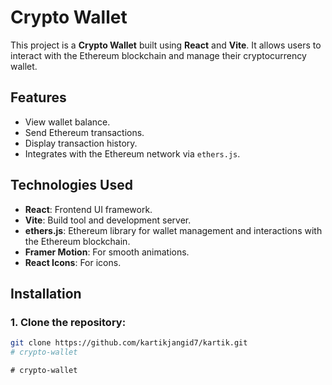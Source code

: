 # Crypto Wallet

This project is a **Crypto Wallet** built using **React** and **Vite**. It allows users to interact with the Ethereum blockchain and manage their cryptocurrency wallet.

## Features

- View wallet balance.
- Send Ethereum transactions.
- Display transaction history.
- Integrates with the Ethereum network via `ethers.js`.

## Technologies Used

- **React**: Frontend UI framework.
- **Vite**: Build tool and development server.
- **ethers.js**: Ethereum library for wallet management and interactions with the Ethereum blockchain.
- **Framer Motion**: For smooth animations.
- **React Icons**: For icons.

## Installation

### 1. Clone the repository:

```bash
git clone https://github.com/kartikjangid7/kartik.git
#   c r y p t o - w a l l e t  
 #   c r y p t o - w a l l e t  
 